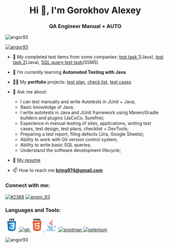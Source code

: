 <h1 align="center">Hi 👋, I'm Gorokhov Alexey</h1>
<h3 align="center">QA Engineer Manual + AUTO</h3>

<p align="left"> <img src="https://komarev.com/ghpvc/?username=angor93&label=Profile%20views&color=0e75b6&style=flat" alt="angor93" /> </p>

<p align="left"> <a href="https://github.com/ryo-ma/github-profile-trophy"><img src="https://github-profile-trophy.vercel.app/?username=angor93" alt="angor93" /></a> </p>

- 🔭 My completed test items from some companies: [test task 1](https://github.com/ANgor93/GorokhovJava11TestTask)(Java), [test task 2](https://github.com/ANgor93/TestTaskIFellow/tree/main)(Java), [SQL query test task](https://github.com/ANgor93/SQL-query-test-task/tree/main)(SSMS)
- 🌱 I’m currently learning **Automated Testing with Java**
- 👨‍💻 My **portfolio** projects: [test plan](https://docs.google.com/document/d/1DWmTT2QiZaB2vC8j9a12iPPtNnU76-dOQsyBvopN7-U/edit?usp=sharing), [check list](https://docs.google.com/document/d/1r3oImCng8EgwBtc4MERKhk-lDMiPG6vp8TYzW97yfyA/edit?usp=sharing), [test cases](https://docs.google.com/spreadsheets/d/1CewEeTB4xnHAgkDslJbcNru02DVVxV7hAVrZ7QQN4Lc/edit?usp=sharing)

- 💬 Ask me about: 
     * I can test manually and write Autotests in JUnit + Java;
     * Basic knowledge of Java;
     * I write autotests in Java and JUnit framework using Maven/Gradle builders and plugins (JaCoCo, Surefire);
     * Experience in manual testing of sites, applications, writing test cases, test design, test plans, checklist + DevTools;
     * Preparing a test report, filing defects (Jira, Google Sheets);
     * Ability to work with Git version control system;
     * Ability to write basic SQL queries;
     * Understand the software development lifecycle;
- 📄 [My resume](https://docs.google.com/document/d/1DkCR4YrlvWKydNvFKNkLoBj2m3-0RTqGfCS0LC6FDSE/edit#)
- 📫 How to reach me **bring974@gmail.com** 

<h3 align="left">Connect with me:</h3>
<p align="left">
<a href="https://discord.gg/#2368" target="blank"><img align="center" src="https://raw.githubusercontent.com/rahuldkjain/github-profile-readme-generator/master/src/images/icons/Social/discord.svg" alt="#2368" height="30" width="40" /></a> <a href="https://t.me/angor_93" target="blank"><img align="center" src="https://w7.pngwing.com/pngs/224/500/png-transparent-telegram-logo-computer-icons-others-miscellaneous-blue-angle.png" alt="angor_93" height="30" width="30" /></a>
</p>

<h3 align="left">Languages and Tools:</h3>
<p align="left"> <a href="https://www.w3schools.com/css/" target="_blank" rel="noreferrer"> <img src="https://raw.githubusercontent.com/devicons/devicon/master/icons/css3/css3-original-wordmark.svg" alt="css3" width="40" height="40"/> </a> <a href="https://git-scm.com/" target="_blank" rel="noreferrer"> <img src="https://www.vectorlogo.zone/logos/git-scm/git-scm-icon.svg" alt="git" width="40" height="40"/> </a> <a href="https://www.w3.org/html/" target="_blank" rel="noreferrer"> <img src="https://raw.githubusercontent.com/devicons/devicon/master/icons/html5/html5-original-wordmark.svg" alt="html5" width="40" height="40"/> </a> <a href="https://www.java.com" target="_blank" rel="noreferrer"> <img src="https://raw.githubusercontent.com/devicons/devicon/master/icons/java/java-original.svg" alt="java" width="40" height="40"/> </a> <a href="https://postman.com" target="_blank" rel="noreferrer"> <img src="https://www.vectorlogo.zone/logos/getpostman/getpostman-icon.svg" alt="postman" width="40" height="40"/> </a> <a href="https://www.selenium.dev" target="_blank" rel="noreferrer"> <img src="https://raw.githubusercontent.com/detain/svg-logos/780f25886640cef088af994181646db2f6b1a3f8/svg/selenium-logo.svg" alt="selenium" width="40" height="40"/> </a> </p>

<p><img align="center" src="https://github-readme-stats.vercel.app/api/top-langs?username=angor93&show_icons=true&locale=en&layout=compact" alt="angor93" /></p>
